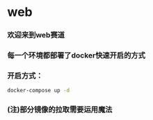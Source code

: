 # web

### 欢迎来到web赛道


### 每一个环境都部署了docker快速开启的方式


### 开启方式：

```bash
docker-compose up -d
```

### (注)部分镜像的拉取需要运用魔法
